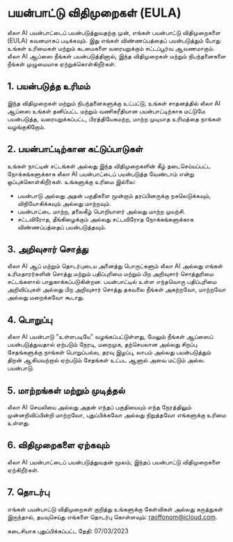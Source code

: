 # பயன்பாட்டு விதிமுறைகள் (EULA)

லீலா AI பயன்பாட்டைப் பயன்படுத்துவதற்கு முன், எங்கள் பயன்பாட்டு விதிமுறைகளை (EULA) கவனமாகப் படிக்கவும். இது எங்கள் விண்ணப்பத்தைப் பயன்படுத்தும் போது உங்கள் உரிமைகள் மற்றும் கடமைகளை வரையறுக்கும் சட்டப்பூர்வ ஆவணமாகும். லீலா AI ஆப்ஸை நீங்கள் பயன்படுத்தினால், இந்த விதிமுறைகள் மற்றும் நிபந்தனைகளை நீங்கள் முழுமையாக ஏற்றுக்கொள்கிறீர்கள்.

## 1. பயன்படுத்த உரிமம்

இந்த விதிமுறைகள் மற்றும் நிபந்தனைகளுக்கு உட்பட்டு, உங்கள் சாதனத்தில் லீலா AI ஆப்ஸை உங்கள் தனிப்பட்ட மற்றும் வணிகரீதியான பயன்பாட்டிற்காக மட்டுமே பயன்படுத்த, வரையறுக்கப்பட்ட, பிரத்தியேகமற்ற, மாற்ற முடியாத உரிமத்தை நாங்கள் வழங்குகிறோம்.

## 2. பயன்பாட்டிற்கான கட்டுப்பாடுகள்

உங்கள் நாட்டின் சட்டங்கள் அல்லது இந்த விதிமுறைகளின் கீழ் தடைசெய்யப்பட்ட நோக்கங்களுக்காக லீலா AI பயன்பாட்டைப் பயன்படுத்த வேண்டாம் என்று ஒப்புக்கொள்கிறீர்கள். உங்களுக்கு உரிமை இல்லை:

- பயன்பாடு அல்லது அதன் பகுதிகளை மூன்றாம் தரப்பினருக்கு நகலெடுக்கவும், விநியோகிக்கவும் அல்லது மாற்றவும்.
- பயன்பாட்டை மாற்ற, தலைகீழ் பொறியாளர் அல்லது மாற்ற முயற்சி.
- சட்டவிரோத, தீங்கிழைக்கும் அல்லது சட்டவிரோத நோக்கங்களுக்காக விண்ணப்பத்தைப் பயன்படுத்தவும்.

## 3. அறிவுசார் சொத்து

லீலா AI ஆப் மற்றும் தொடர்புடைய அனைத்து பொருட்களும் லீலா AI அல்லது எங்கள் உரிமதாரர்களின் சொத்து மற்றும் பதிப்புரிமை மற்றும் பிற அறிவுசார் சொத்துரிமை சட்டங்களால் பாதுகாக்கப்படுகின்றன. பயன்பாட்டில் உள்ள எந்தவொரு பதிப்புரிமை அறிவிப்புகள் அல்லது பிற அறிவுசார் சொத்து தகவலை நீங்கள் அகற்றவோ, மாற்றவோ அல்லது மறைக்கவோ கூடாது.

## 4. பொறுப்பு

லீலா AI பயன்பாடு "உள்ளபடியே" வழங்கப்பட்டுள்ளது, மேலும் நீங்கள் ஆப்ஸைப் பயன்படுத்துவதால் ஏற்படும் நேரடி, மறைமுக, தற்செயலான அல்லது சிறப்பு சேதங்களுக்கு நாங்கள் பொறுப்பல்ல, தரவு இழப்பு, லாபம் அல்லது பயன்படுத்தும் திறன் ஆகியவற்றால் ஏற்படும் சேதங்கள் உட்பட ஆனால் அவை மட்டும் அல்ல. பயன்பாடு.

## 5. மாற்றங்கள் மற்றும் முடித்தல்

லீலா AI செயலியை அல்லது அதன் எந்தப் பகுதியையும் எந்த நேரத்திலும் முன்னறிவிப்பின்றி மாற்றவோ, புதுப்பிக்கவோ அல்லது நிறுத்தவோ எங்களுக்கு உரிமை உள்ளது.

## 6. விதிமுறைகளை ஏற்கவும்

லீலா AI பயன்பாட்டைப் பயன்படுத்துவதன் மூலம், இந்தப் பயன்பாட்டு விதிமுறைகளை ஏற்கிறீர்கள்.

## 7. தொடர்பு

எங்கள் பயன்பாட்டு விதிமுறைகள் குறித்து உங்களுக்கு கேள்விகள் அல்லது கருத்துகள் இருந்தால், தயவுசெய்து எங்களை தொடர்பு கொள்ளவும்: [raoffonom@icloud.com](mailto:raoffonom@icloud.com).

கடைசியாக புதுப்பிக்கப்பட்ட தேதி: 07/03/2023
